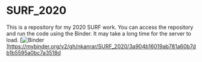# SURF_2020
This is a repository for my 2020 SURF work.
You can access the repository and run the code using the Binder. It may take a long time for the server to load. 
[![Binder](https://mybinder.org/badge_logo.svg)]https://mybinder.org/v2/gh/nkanrar/SURF_2020/3a904b16019ab781a60b7db1b5595a0bc7a3518d

